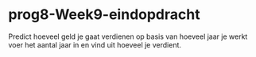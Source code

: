 # prog8-Week9-eindopdracht
Predict hoeveel geld je gaat verdienen op basis van hoeveel jaar je werkt
voer het aantal jaar in en vind uit hoeveel je verdient.
